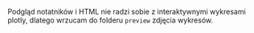 Podgląd notatników i HTML nie radzi sobie z interaktywnymi wykresami plotly, dlatego wrzucam do folderu ```preview``` zdjęcia wykresów.